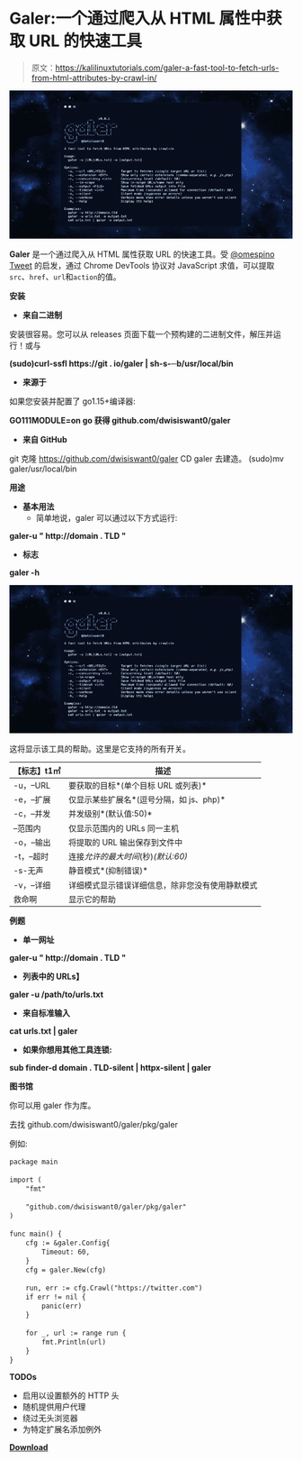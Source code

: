 # Galer:一个通过爬入从 HTML 属性中获取 URL 的快速工具

> 原文：<https://kalilinuxtutorials.com/galer-a-fast-tool-to-fetch-urls-from-html-attributes-by-crawl-in/>

[![Galer : A Fast Tool To Fetch URLs From HTML Attributes By Crawl-In](img//a48d0226417f3dfb032125580de89bf2.png "Galer : A Fast Tool To Fetch URLs From HTML Attributes By Crawl-In")](https://1.bp.blogspot.com/-NBNqD1uyh9A/YEZvlmoFxHI/AAAAAAAAIeY/LhhnxJ6_h-E389Yz9MyvDQ3L2WtjI6MGACLcBGAsYHQ/s728/galer.png)

**Galer** 是一个通过爬入从 HTML 属性获取 URL 的快速工具。受 [@omespino Tweet](https://twitter.com/omespino/status/1318605084989837312) 的启发，通过 Chrome DevTools 协议对 JavaScript 求值，可以提取`src`、`href`、`url`和`action`的值。

**安装**

*   **来自二进制**

安装很容易。您可以从 releases 页面下载一个预构建的二进制文件，解压并运行！或与

**(sudo)curl-ssfl https://git . io/galer | sh-s-─b/usr/local/bin**

*   **来源于**

如果您安装并配置了 go1.15+编译器:

**GO111MODULE=on go 获得 github.com/dwisiswant0/galer**

*   **来自 GitHub**

git 克隆 https://github.com/dwisiswant0/galer
CD galer
去建造。
(sudo)mv galer/usr/local/bin

**用途**

*   **基本用法**
    *   简单地说，galer 可以通过以下方式运行:

**galer-u " http://domain . TLD "**

*   **标志**

**galer -h**

![Galer : A Fast Tool To Fetch URLs From HTML Attributes By Crawl-In](img//a48d0226417f3dfb032125580de89bf2.png "Galer : A Fast Tool To Fetch URLs From HTML Attributes By Crawl-In")

这将显示该工具的帮助。这里是它支持的所有开关。

| **【标志】t1㎡** | **描述** |
| --- | --- |
| -u，–URL | 要获取的目标*(单个目标 URL 或列表)* |
| -e，–扩展 | 仅显示某些扩展名*(逗号分隔，如 js、php)* |
| -c，–并发 | 并发级别*(默认值:50)* |
| –范围内 | 仅显示范围内的 URLs 同一主机 |
| -o，–输出 | 将提取的 URL 输出保存到文件中 |
| -t，–超时 | 连接*允许的最大时间*(秒)*(默认:60)* |
| -s-无声 | 静音模式*(抑制错误)* |
| -v，–详细 | 详细模式显示错误详细信息，除非您没有使用静默模式 |
| 救命啊 | 显示它的帮助 |

**例题**

*   **单一网址**

**galer-u " http://domain . TLD "**

*   **列表中的 URLs】**

**galer -u /path/to/urls.txt**

*   **来自标准输入**

**cat urls.txt | galer**

*   **如果你想用其他工具连锁:**

**sub finder-d domain . TLD-silent | httpx-silent | galer**

**图书馆**

你可以用 galer 作为库。

去找 github.com/dwisiswant0/galer/pkg/galer

例如:

```
package main

import (
	"fmt"

	"github.com/dwisiswant0/galer/pkg/galer"
)

func main() {
	cfg := &galer.Config{
		Timeout: 60,
	}
	cfg = galer.New(cfg)

	run, err := cfg.Crawl("https://twitter.com")
	if err != nil {
		panic(err)
	}

	for _, url := range run {
		fmt.Println(url)
	}
}
```

**TODOs**

*   启用以设置额外的 HTTP 头
*   随机提供用户代理
*   绕过无头浏览器
*   为特定扩展名添加例外

[**Download**](https://github.com/dwisiswant0/galer)